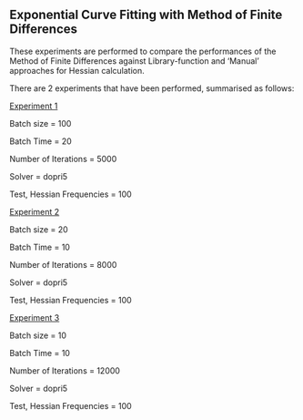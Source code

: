 ## Exponential Curve Fitting with Method of Finite Differences

These experiments are performed to compare the performances of the Method of Finite Differences against Library-function and ‘Manual’ approaches for Hessian calculation.

There are 2 experiments that have been performed, summarised as follows:

<span style="text-decoration:underline;">Experiment 1</span>

Batch size = 100 

Batch Time = 20

Number of Iterations = 5000

Solver = dopri5

Test, Hessian Frequencies = 100

<span style="text-decoration:underline;">Experiment 2</span>

Batch size = 20

Batch Time = 10

Number of Iterations = 8000

Solver = dopri5

Test, Hessian Frequencies = 100

<span style="text-decoration:underline;">Experiment 3</span>

Batch size = 10

Batch Time = 10

Number of Iterations = 12000

Solver = dopri5

Test, Hessian Frequencies = 100
